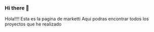 ### Hi there 👋


Hola!!!! Esta es la pagina de marketti
Aqui podras encontrar todos los proyectos que he realizado

